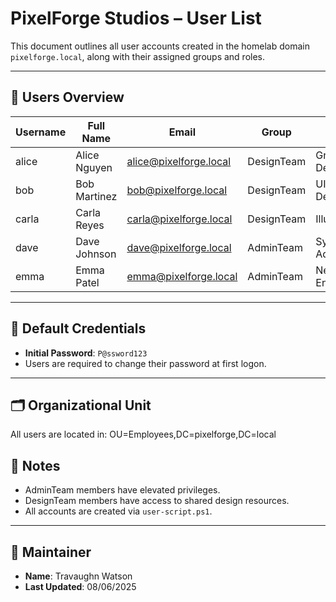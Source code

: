 # PixelForge Studios – User List

This document outlines all user accounts created in the homelab domain `pixelforge.local`, along with their assigned groups and roles.

---

## 👥 Users Overview

| Username | Full Name       | Email                        | Group       | Role         |
|----------|------------------|------------------------------|-------------|--------------|
| alice    | Alice Nguyen     | alice@pixelforge.local       | DesignTeam  | Graphic Designer |
| bob      | Bob Martinez     | bob@pixelforge.local         | DesignTeam  | UI/UX Designer   |
| carla    | Carla Reyes      | carla@pixelforge.local       | DesignTeam  | Illustrator      |
| dave     | Dave Johnson     | dave@pixelforge.local        | AdminTeam   | Systems Admin    |
| emma     | Emma Patel       | emma@pixelforge.local        | AdminTeam   | Network Engineer |

---

## 🔐 Default Credentials

- **Initial Password**: `P@ssword123`
- Users are required to change their password at first logon.

---

## 🗂️ Organizational Unit

All users are located in: OU=Employees,DC=pixelforge,DC=local


## 🧠 Notes

- AdminTeam members have elevated privileges.
- DesignTeam members have access to shared design resources.
- All accounts are created via `user-script.ps1`.

- ---

## 📌 Maintainer

- **Name**: Travaughn Watson
- **Last Updated**: 08/06/2025
